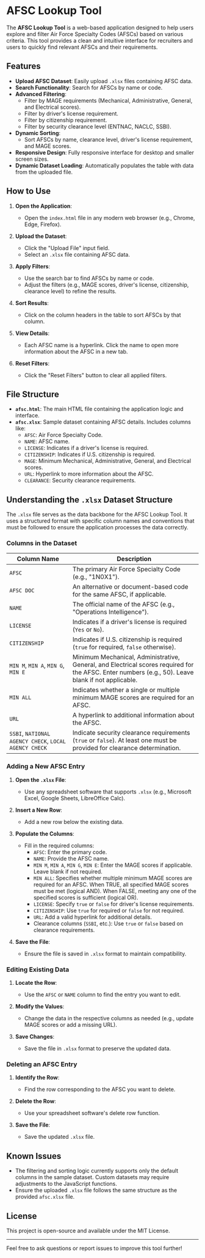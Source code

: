 
# AFSC Lookup Tool

The **AFSC Lookup Tool** is a web-based application designed to help users explore and filter Air Force Specialty Codes (AFSCs) based on various criteria. This tool provides a clean and intuitive interface for recruiters and users to quickly find relevant AFSCs and their requirements.

## Features

- **Upload AFSC Dataset**: Easily upload `.xlsx` files containing AFSC data.
- **Search Functionality**: Search for AFSCs by name or code.
- **Advanced Filtering**:
  - Filter by MAGE requirements (Mechanical, Administrative, General, and Electrical scores).
  - Filter by driver's license requirement.
  - Filter by citizenship requirement.
  - Filter by security clearance level (ENTNAC, NACLC, SSBI).
- **Dynamic Sorting**:
  - Sort AFSCs by name, clearance level, driver's license requirement, and MAGE scores.
- **Responsive Design**: Fully responsive interface for desktop and smaller screen sizes.
- **Dynamic Dataset Loading**: Automatically populates the table with data from the uploaded file.

## How to Use

1. **Open the Application**:
   - Open the `index.html` file in any modern web browser (e.g., Chrome, Edge, Firefox).

2. **Upload the Dataset**:
   - Click the "Upload File" input field.
   - Select an `.xlsx` file containing AFSC data.

3. **Apply Filters**:
   - Use the search bar to find AFSCs by name or code.
   - Adjust the filters (e.g., MAGE scores, driver's license, citizenship, clearance level) to refine the results.

4. **Sort Results**:
   - Click on the column headers in the table to sort AFSCs by that column.

5. **View Details**:
   - Each AFSC name is a hyperlink. Click the name to open more information about the AFSC in a new tab.

6. **Reset Filters**:
   - Click the "Reset Filters" button to clear all applied filters.

## File Structure

- **`afsc.html`**: The main HTML file containing the application logic and interface.
- **`afsc.xlsx`**: Sample dataset containing AFSC details. Includes columns like:
  - `AFSC`: Air Force Specialty Code.
  - `NAME`: AFSC name.
  - `LICENSE`: Indicates if a driver's license is required.
  - `CITIZENSHIP`: Indicates if U.S. citizenship is required.
  - `MAGE`: Minimum Mechanical, Administrative, General, and Electrical scores.
  - `URL`: Hyperlink to more information about the AFSC.
  - `CLEARANCE`: Security clearance requirements.

## Understanding the `.xlsx` Dataset Structure

The `.xlsx` file serves as the data backbone for the AFSC Lookup Tool. It uses a structured format with specific column names and conventions that must be followed to ensure the application processes the data correctly.

### Columns in the Dataset

| **Column Name**         | **Description**                                                                 |
|--------------------------|---------------------------------------------------------------------------------|
| `AFSC`                  | The primary Air Force Specialty Code (e.g., "1N0X1").                          |
| `AFSC DOC`              | An alternative or document-based code for the same AFSC, if applicable.        |
| `NAME`                  | The official name of the AFSC (e.g., "Operations Intelligence").               |
| `LICENSE`               | Indicates if a driver's license is required (`Yes` or `No`).                  |
| `CITIZENSHIP`           | Indicates if U.S. citizenship is required (`true` for required, `false` otherwise). |
| `MIN M`, `MIN A`, `MIN G`, `MIN E` | Minimum Mechanical, Administrative, General, and Electrical scores required for the AFSC. Enter numbers (e.g., 50). Leave blank if not applicable. |
| `MIN ALL` | Indicates whether a single or multiple minimum MAGE scores are required for an AFSC. |
| `URL`                   | A hyperlink to additional information about the AFSC.                         |
| `SSBI`, `NATIONAL AGENCY CHECK`, `LOCAL AGENCY CHECK` | Indicate security clearance requirements (`true` or `false`). At least one must be provided for clearance determination. |

### Adding a New AFSC Entry

1. **Open the `.xlsx` File**:
   - Use any spreadsheet software that supports `.xlsx` (e.g., Microsoft Excel, Google Sheets, LibreOffice Calc).

2. **Insert a New Row**:
   - Add a new row below the existing data.

3. **Populate the Columns**:
   - Fill in the required columns:
     - `AFSC`: Enter the primary code.
     - `NAME`: Provide the AFSC name.
     - `MIN M`, `MIN A`, `MIN G`, `MIN E`: Enter the MAGE scores if applicable. Leave blank if not required.
     - `MIN ALL`: Specifies whether multiple minimum MAGE scores are required for an AFSC. When TRUE, all specified MAGE scores must be met (logical AND). When FALSE, meeting any one of the specified scores is sufficient (logical OR).
     - `LICENSE`: Specify `true` or `false` for driver's license requirements.
     - `CITIZENSHIP`: Use `true` for required or `false` for not required.
     - `URL`: Add a valid hyperlink for additional details.
     - Clearance columns (`SSBI`, etc.): Use `true` or `false` based on clearance requirements.

4. **Save the File**:
   - Ensure the file is saved in `.xlsx` format to maintain compatibility.

### Editing Existing Data

1. **Locate the Row**:
   - Use the `AFSC` or `NAME` column to find the entry you want to edit.

2. **Modify the Values**:
   - Change the data in the respective columns as needed (e.g., update MAGE scores or add a missing URL).

3. **Save Changes**:
   - Save the file in `.xlsx` format to preserve the updated data.

### Deleting an AFSC Entry

1. **Identify the Row**:
   - Find the row corresponding to the AFSC you want to delete.

2. **Delete the Row**:
   - Use your spreadsheet software's delete row function.

3. **Save the File**:
   - Save the updated `.xlsx` file.

## Known Issues

- The filtering and sorting logic currently supports only the default columns in the sample dataset. Custom datasets may require adjustments to the JavaScript functions.
- Ensure the uploaded `.xlsx` file follows the same structure as the provided `afsc.xlsx` file.

## License

This project is open-source and available under the MIT License.

---

Feel free to ask questions or report issues to improve this tool further!
